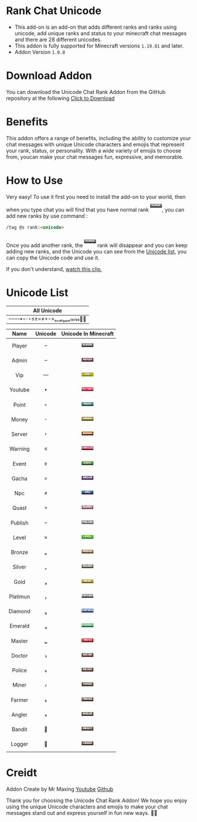 # Rank Chat Unicode 

* This add-on is an add-on that adds different ranks and ranks using unicode, add unique ranks and status to your minecraft chat messages and there are 28 different unicodes.
* This addon is fully supported for Minecraft versions `1.19.81` and later.
* Addon Version `1.0.0`

# Download Addon
 You can download the Unicode Chat Rank Addon from the GitHub repository at the following [Click to Download](https://github.com/MrMaxing/Chat-Rank-Unicode/archive/refs/heads/main.zip)

# Benefits
 This addon offers a range of benefits, including the ability to customize your chat messages with unique Unicode characters and emojis that represent your rank, status, or personality. With a wide variety of emojis to choose from, youcan make your chat messages fun, expressive, and memorable. 

# How to Use
 Very easy! To use it first you need to install the add-on to your world, then when you type chat you will find that you have normal rank ![](https://raw.githubusercontent.com/MrMaxing/Data-Of-Readme/main/Rank%20Chat%20Unicode/Unicode_03.gif), you can add new ranks by use command :
```md
/tag @s rank:<unicode>
```
Once you add another rank, the ![](https://raw.githubusercontent.com/MrMaxing/Data-Of-Readme/main/Rank%20Chat%20Unicode/Unicode_03.gif) rank will disappear and you can keep adding new ranks, and the Unicode you can see from the [Unicode list](https://github.com/MrMaxing/Chat-Rank-Unicode#unicode-list), you can copy the Unicode code and use it.

If you don't understand, [watch this clip.](https://youtu.be/URjFtra0yB4)

# Unicode List

| All Unicode |
|:-----------:|
|  |

| Name | Unicode | Unicode In Minecraft |
|:-----------:|:------------:|:------------:|
| Player |  | ![](https://raw.githubusercontent.com/MrMaxing/Data-Of-Readme/main/Rank%20Chat%20Unicode/Unicode_03.gif) |
| Admin |  | ![](https://raw.githubusercontent.com/MrMaxing/Data-Of-Readme/main/Rank%20Chat%20Unicode/Unicode_04.gif) |
| Vip |  | ![](https://raw.githubusercontent.com/MrMaxing/Data-Of-Readme/main/Rank%20Chat%20Unicode/Unicode_05.gif) |
| Youtube |  | ![](https://raw.githubusercontent.com/MrMaxing/Data-Of-Readme/main/Rank%20Chat%20Unicode/Unicode_06.gif) |
| Point |  | ![](https://raw.githubusercontent.com/MrMaxing/Data-Of-Readme/main/Rank%20Chat%20Unicode/Unicode_07.gif) |
| Money |  | ![](https://raw.githubusercontent.com/MrMaxing/Data-Of-Readme/main/Rank%20Chat%20Unicode/Unicode_08.gif) |
| Server |  | ![](https://raw.githubusercontent.com/MrMaxing/Data-Of-Readme/main/Rank%20Chat%20Unicode/Unicode_09.gif) |
| Warning |  | ![](https://raw.githubusercontent.com/MrMaxing/Data-Of-Readme/main/Rank%20Chat%20Unicode/Unicode_10.gif) |
| Event |  | ![](https://raw.githubusercontent.com/MrMaxing/Data-Of-Readme/main/Rank%20Chat%20Unicode/Unicode_11.gif) |
| Gacha |  | ![](https://raw.githubusercontent.com/MrMaxing/Data-Of-Readme/main/Rank%20Chat%20Unicode/Unicode_12.gif) |
| Npc |  | ![](https://raw.githubusercontent.com/MrMaxing/Data-Of-Readme/main/Rank%20Chat%20Unicode/Unicode_13.gif) |
| Quast |  | ![](https://raw.githubusercontent.com/MrMaxing/Data-Of-Readme/main/Rank%20Chat%20Unicode/Unicode_14.gif) |
| Publish |  | ![](https://raw.githubusercontent.com/MrMaxing/Data-Of-Readme/main/Rank%20Chat%20Unicode/Unicode_15.gif) |
| Level |  | ![](https://raw.githubusercontent.com/MrMaxing/Data-Of-Readme/main/Rank%20Chat%20Unicode/Unicode_16.gif) |
| Bronze |  | ![](https://raw.githubusercontent.com/MrMaxing/Data-Of-Readme/main/Rank%20Chat%20Unicode/Unicode_17.gif) |
| Silver |  | ![](https://raw.githubusercontent.com/MrMaxing/Data-Of-Readme/main/Rank%20Chat%20Unicode/Unicode_18.gif) |
| Gold |  | ![](https://raw.githubusercontent.com/MrMaxing/Data-Of-Readme/main/Rank%20Chat%20Unicode/Unicode_19.gif) |
| Platimun |  | ![](https://raw.githubusercontent.com/MrMaxing/Data-Of-Readme/main/Rank%20Chat%20Unicode/Unicode_20.gif) |
| Diamond |  | ![](https://raw.githubusercontent.com/MrMaxing/Data-Of-Readme/main/Rank%20Chat%20Unicode/Unicode_21.gif) |
| Emerald |  | ![](https://raw.githubusercontent.com/MrMaxing/Data-Of-Readme/main/Rank%20Chat%20Unicode/Unicode_22.gif) |
| Master |  | ![](https://raw.githubusercontent.com/MrMaxing/Data-Of-Readme/main/Rank%20Chat%20Unicode/Unicode_23.gif) |
| Doctor |  | ![](https://raw.githubusercontent.com/MrMaxing/Data-Of-Readme/main/Rank%20Chat%20Unicode/Unicode_24.gif) |
| Police |  | ![](https://raw.githubusercontent.com/MrMaxing/Data-Of-Readme/main/Rank%20Chat%20Unicode/Unicode_25.gif) |
| Miner |  | ![](https://raw.githubusercontent.com/MrMaxing/Data-Of-Readme/main/Rank%20Chat%20Unicode/Unicode_26.gif) |
| Farmer |  | ![](https://raw.githubusercontent.com/MrMaxing/Data-Of-Readme/main/Rank%20Chat%20Unicode/Unicode_27.gif) |
| Angler |  | ![](https://raw.githubusercontent.com/MrMaxing/Data-Of-Readme/main/Rank%20Chat%20Unicode/Unicode_28.gif) |
| Bandit |  | ![](https://raw.githubusercontent.com/MrMaxing/Data-Of-Readme/main/Rank%20Chat%20Unicode/Unicode_29.gif) |
| Logger |  | ![](https://raw.githubusercontent.com/MrMaxing/Data-Of-Readme/main/Rank%20Chat%20Unicode/Unicode_30.gif) |

# Creidt

Addon Create by Mr Maxing 
[Youtube](https://www.youtube.com/@MrMaxing)
[Github](https://github.com/MrMaxing)

 Thank you for choosing the Unicode Chat Rank Addon! We hope you enjoy using the unique Unicode characters and emojis to make your chat messages stand out and express yourself in fun new ways. 💫👏
